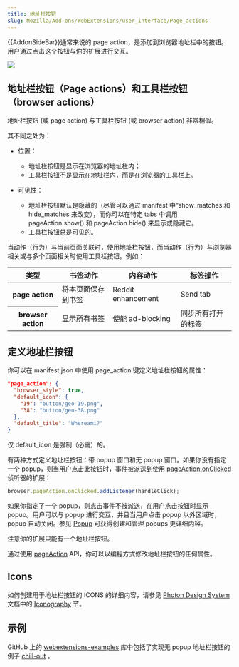 ```yaml
---
title: 地址栏按钮
slug: Mozilla/Add-ons/WebExtensions/user_interface/Page_actions
---
```


{{AddonSideBar}}通常来说的 page action，是添加到浏览器地址栏中的按钮。用户通过点击这个按钮与你的扩展进行交互。

![](address_bar_button.png)

## 地址栏按钮（Page actions）和工具栏按钮（browser actions）

地址栏按钮 (或 page action) 与工具栏按钮 (或 browser action) 非常相似。

其不同之处为：

- 位置：

  - 地址栏按钮是显示在浏览器的地址栏内；
  - 工具栏按钮不是显示在地址栏内，而是在浏览器的工具栏上。

- 可见性：

  - 地址栏按钮默认是隐藏的（尽管可以通过 manifest 中“show_matches 和 hide_matches 来改变），而你可以在特定 tabs 中调用 pageAction.show() 和 pageAction.hide() 来显示或隐藏它。
  - 工具栏按钮总是可见的。

当动作（行为）与当前页面关联时，使用地址栏按钮，而当动作（行为）与浏览器相关或与多个页面相关时使用工具栏按钮。例如：

<table class="fullwidth-table standard-table">
  <thead>
    <tr>
      <th scope="row">类型</th>
      <th scope="col">书签动作</th>
      <th scope="col">内容动作</th>
      <th scope="col">标签操作</th>
    </tr>
  </thead>
  <tbody>
    <tr>
      <th scope="row">page action</th>
      <td>将本页面保存到书签</td>
      <td>Reddit enhancement</td>
      <td>Send tab</td>
    </tr>
    <tr>
      <th scope="row">browser action</th>
      <td>显示所有书签</td>
      <td>使能 ad-blocking</td>
      <td>同步所有打开的标签</td>
    </tr>
  </tbody>
</table>

## 定义地址栏按钮

你可以在 manifest.json 中使用 page_action 键定义地址栏按钮的属性：

```json
"page_action": {
  "browser_style": true,
  "default_icon": {
    "19": "button/geo-19.png",
    "38": "button/geo-38.png"
  },
  "default_title": "Whereami?"
}
```

仅 default_icon 是强制（必需）的。

有两种方式定义地址栏按钮：带 popup 窗口和无 popup 窗口。如果你没有指定一个 popup，则当用户点击此按钮时，事件被派送到使用 [pageAction.onClicked](/zh-CN/docs/Mozilla/Add-ons/WebExtensions/API/pageAction/onClicked) 侦听器的扩展：

```js
browser.pageAction.onClicked.addListener(handleClick);
```

如果你指定了一个 popup，则点击事件不被派送，在用户点击按钮时显示 popup。用户可以与 popup 进行交互，并且当用户点击 popup 以外区域时，popup 自动关闭。参见 [Popup](/zh-CN/Add-ons/WebExtensions/Popups) 可获得创建和管理 popups 更详细内容。

注意你的扩展只能有一个地址栏按钮。

通过使用 [pageAction](/zh-CN/docs/Mozilla/Add-ons/WebExtensions/API/pageAction) API，你可以以编程方式修改地址栏按钮的任何属性。

## Icons

如何创建用于地址栏按钮的 ICONS 的详细内容，请参见 [Photon Design System](https://design.firefox.com/photon/index.html) 文档中的 [Iconography](https://design.firefox.com/photon/visuals/iconography.html) 节。

## 示例

GitHub 上的 [webextensions-examples](https://github.com/mdn/webextensions-examples) 库中包括了实现无 popup 地址栏按钮的例子 [chill-out](https://github.com/mdn/webextensions-examples/tree/main/chill-out) 。
